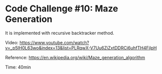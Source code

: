 # Code Challenge #10: Maze Generation

It is implemented with recursive backtracker method.

Video: https://www.youtube.com/watch?v=_p5IH0L63wo&index=13&list=PLRqwX-V7Uu6ZiZxtDDRCi6uhfTH4FilpH

Reference: https://en.wikipedia.org/wiki/Maze_generation_algorithm

Time: 40min
